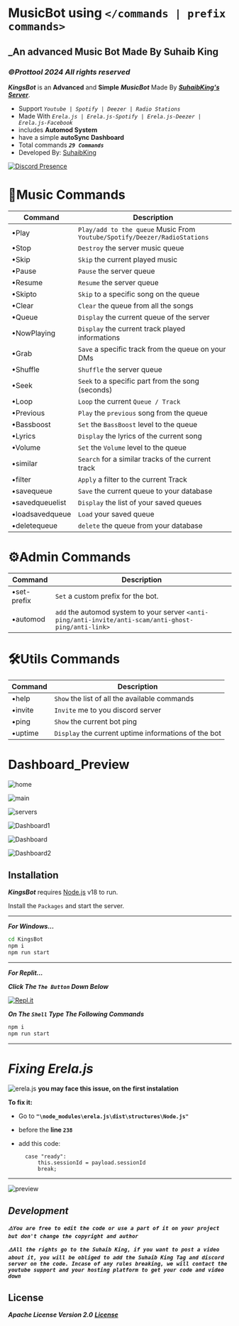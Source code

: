 # MusicBot using `</commands | prefix commands>`
## _An advanced Music Bot Made By Suhaib King
### ***_©Prottool 2024 All rights reserved_***


_**KingsBot**_ is an **Advanced** and **Simple** ***_MusicBot_*** Made By   **_[SuhaibKing's Server](https://discord.gg/darkcityrp)_**.
- Support *_`Youtube | Spotify | Deezer | Radio Stations`_*
- Made With *_`Erela.js | Erela.js-Spotify | Erela.js-Deezer | Erela.js-Facebook`_*
- includes __Automod System__
- have a simple __autoSync Dashboard__
- Total commands *__`29 Commands`__*
- Developed By: [SuhaibKing](https://discord.com/users/800265791043534848)
 
[![Discord Presence](https://lanyard.cnrad.dev/api/800265791043534848)](https://discord.com/users/800265791043534848)

# __🎵Music Commands__
| Command | Description |
| --------- | --------- |
| •Play | `Play/add to the queue` Music From `Youtube/Spotify/Deezer/RadioStations` |
| •Stop | `Destroy` the server music queue|
| •Skip | `Skip` the current played music |
| •Pause | `Pause` the server queue |
| •Resume | `Resume` the server queue |
| •Skipto | `Skip` to a specific song on the queue |
| •Clear | `Clear` the queue from all the songs |
| •Queue | `Display` the current queue of the server |
| •NowPlaying | `Display` the current track played informations |
| •Grab | `Save` a specific track from the queue on your DMs |
| •Shuffle | `Shuffle` the server queue |
| •Seek | `Seek` to a specific part from the song (seconds) |
| •Loop | `Loop` the current `Queue / Track` |
| •Previous | `Play` the `previous` song from the queue |
| •Bassboost | `Set` the `BassBoost` level to the queue |
| •Lyrics | `Display` the lyrics of the current song |
| •Volume | `Set` the `Volume` level to the queue |
| •similar | `Search` for a similar tracks of the current track |
| •filter | `Apply` a filter to the current Track |
| •savequeue | `Save` the current queue to your database |
| •savedqueuelist | `Display` the list of your saved queues |
| •loadsavedqueue | `Load` your saved queue |
| •deletequeue | `delete` the queue from your database |

# __⚙️Admin Commands__
| Command | Description |
| --------- | --------- |
| •set-prefix | `Set` a custom prefix for the bot. |
| •automod | `add` the automod system to your server `<anti-ping/anti-invite/anti-scam/anti-ghost-ping/anti-link>` |

# __🛠️Utils Commands__
| Command | Description |
| --------- | --------- |
| •help | `Show` the list of all the available commands |
| •invite | `Invite` me to you discord server |
| •ping | `Show` the current bot ping |
| •uptime | `Display` the current uptime informations of the bot |

# **Dashboard_Preview**
![home](https://imgur.com/a/F3FvDbq) 

![main](https://media.discordapp.net/attachments/1137053277670887524/1139219012442652752/image.png?width=997&height=468)

![servers]()

![Dashboard1](https://imgur.com/a/kP5exJ4)

![Dashboard](https://imgur.com/a/M7HgH9i)

![Dashboard2](https://i.imgur.com/CDbEuuN.png?width=1025&height=350)

## Installation

***_KingsBot_*** requires [Node.js](https://nodejs.org/dist/v18.0.0/node-v18.0.0-x64.msi) v18 to run.

Install the `Packages` and start the server.

***

**_For Windows..._**
```sh
cd KingsBot
npm i
npm run start
```
***

**_For Replit..._**

**_Click The `The Button` Down Below_**

[![Repl.it](https://i.imgur.com/jztSOMQ.png)](https://replit.com//@SuhaibGamgster/MusicBot)

**_On The `Shell` Type The Following Commands_**
```sh
npm i
npm run start
```
***

# *_Fixing Erela.js_*
![erela.js](https://cdn.discordapp.com/attachments/938827000762744883/1115993475834445834/image.png)
**you may face this issue, on the first instalation**

__To fix it:__
- Go to **`"\node_modules\erela.js\dist\structures\Node.js"`**
- before the **line `238`**

- add this code:

        case "ready":
            this.sessionId = payload.sessionId
            break;

***
![preview](https://i.imgur.com/sy8SSjd.png)
## *_Development_*
**_`⚠️You are free to edit the code or use a part of it on your project but don't change the copyright and author`_**

**_`⚠️All the rights go to the Suhaib King, if you want to post a video about it, you will be obliged to add the Suhaib King Tag and discord server on the code. Incase of any rules breaking, we will contact the youtube support and your hosting platform to get your code and video down`_**

## License
**_Apache License Version 2.0_**
**_[License](https://github.com/alidexter001/KingsBotv2.0/blob/main/LICENSE)_**
